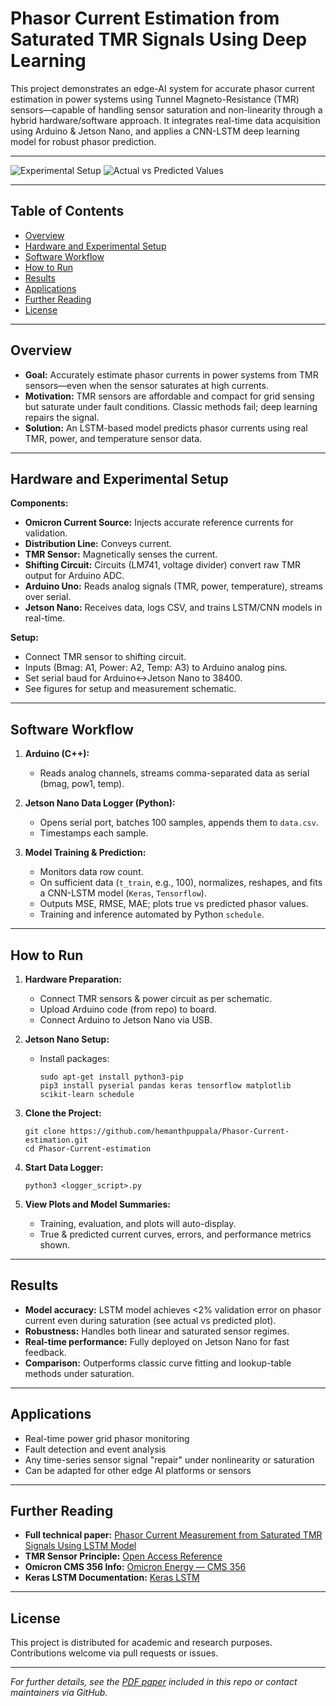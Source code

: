 # Phasor Current Estimation from Saturated TMR Signals Using Deep Learning

This project demonstrates an edge-AI system for accurate phasor current estimation in power systems using Tunnel Magneto-Resistance (TMR) sensors—capable of handling sensor saturation and non-linearity through a hybrid hardware/software approach. It integrates real-time data acquisition using Arduino & Jetson Nano, and applies a CNN-LSTM deep learning model for robust phasor prediction.

---

![Experimental Setup](image.jpg)
![Actual vs Predicted Values](image.jpg)

---

## Table of Contents

- [Overview](#overview)
- [Hardware and Experimental Setup](#hardware-and-experimental-setup)
- [Software Workflow](#software-workflow)
- [How to Run](#how-to-run)
- [Results](#results)
- [Applications](#applications)
- [Further Reading](#further-reading)
- [License](#license)

---

## Overview

- **Goal:** Accurately estimate phasor currents in power systems from TMR sensors—even when the sensor saturates at high currents.
- **Motivation:** TMR sensors are affordable and compact for grid sensing but saturate under fault conditions. Classic methods fail; deep learning repairs the signal.
- **Solution:** An LSTM-based model predicts phasor currents using real TMR, power, and temperature sensor data.

---

## Hardware and Experimental Setup

**Components:**
- **Omicron Current Source:** Injects accurate reference currents for validation.
- **Distribution Line:** Conveys current.
- **TMR Sensor:** Magnetically senses the current.
- **Shifting Circuit:** Circuits (LM741, voltage divider) convert raw TMR output for Arduino ADC.
- **Arduino Uno:** Reads analog signals (TMR, power, temperature), streams over serial.
- **Jetson Nano:** Receives data, logs CSV, and trains LSTM/CNN models in real-time.

**Setup:**
- Connect TMR sensor to shifting circuit.
- Inputs (Bmag: A1, Power: A2, Temp: A3) to Arduino analog pins.
- Set serial baud for Arduino↔Jetson Nano to 38400.
- See figures for setup and measurement schematic.

---

## Software Workflow

1. **Arduino (C++):**
    - Reads analog channels, streams comma-separated data as serial (bmag, pow1, temp).

2. **Jetson Nano Data Logger (Python):**
    - Opens serial port, batches 100 samples, appends them to `data.csv`.
    - Timestamps each sample.

3. **Model Training & Prediction:**
    - Monitors data row count.
    - On sufficient data (`t_train`, e.g., 100), normalizes, reshapes, and fits a CNN-LSTM model (`Keras`, `Tensorflow`).
    - Outputs MSE, RMSE, MAE; plots true vs predicted phasor values.
    - Training and inference automated by Python `schedule`.

---

## How to Run

1. **Hardware Preparation:**
    - Connect TMR sensors & power circuit as per schematic.
    - Upload Arduino code (from repo) to board.
    - Connect Arduino to Jetson Nano via USB.

2. **Jetson Nano Setup:**
    - Install packages:
      ```
      sudo apt-get install python3-pip
      pip3 install pyserial pandas keras tensorflow matplotlib scikit-learn schedule
      ```

3. **Clone the Project:**
    ```
    git clone https://github.com/hemanthpuppala/Phasor-Current-estimation.git
    cd Phasor-Current-estimation
    ```

4. **Start Data Logger:**
    ```
    python3 <logger_script>.py
    
    ```

5. **View Plots and Model Summaries:**
    - Training, evaluation, and plots will auto-display.
    - True & predicted current curves, errors, and performance metrics shown.

---

## Results

- **Model accuracy:** LSTM model achieves <2% validation error on phasor current even during saturation (see actual vs predicted plot).
- **Robustness:** Handles both linear and saturated sensor regimes.
- **Real-time performance:** Fully deployed on Jetson Nano for fast feedback.
- **Comparison:** Outperforms classic curve fitting and lookup-table methods under saturation.

---

## Applications

- Real-time power grid phasor monitoring
- Fault detection and event analysis
- Any time-series sensor signal "repair" under nonlinearity or saturation
- Can be adapted for other edge AI platforms or sensors

---

## Further Reading

- **Full technical paper:** [Phasor Current Measurement from Saturated TMR Signals Using LSTM Model](./phasor_current_paper.pdf)
- **TMR Sensor Principle:** [Open Access Reference](https://iopscience.iop.org/article/10.1088/1742-6596/2530/1/012017)
- **Omicron CMS 356 Info:** [Omicron Energy — CMS 356](https://www.omicronenergy.com/en/products/cms-356/)
- **Keras LSTM Documentation:** [Keras LSTM](https://keras.io/api/layers/recurrent_layers/lstm/)

---

## License

This project is distributed for academic and research purposes. Contributions welcome via pull requests or issues.

---

*For further details, see the [PDF paper](phasor_current_paper.pdf) included in this repo or contact maintainers via GitHub.*

